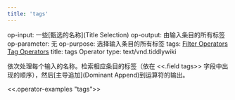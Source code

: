 ```yaml
---
title: 'tags'
---
```


op-input: 一些[甄选的名称](Title Selection)
op-output: 由输入条目的所有标签
op-parameter: 无
op-purpose: 选择输入条目的所有标签
tags: [Filter Operators](#Filter%20Operators) [Tag Operators](#Tag%20Operators)
title: tags Operator
type: text/vnd.tiddlywiki

依次处理每个输入的名称。检索相应条目的标签（依在 <<.field tags>> 字段中出现的顺序），然后[主导追加](Dominant Append)到运算符的输出。

<<.operator-examples "tags">>
